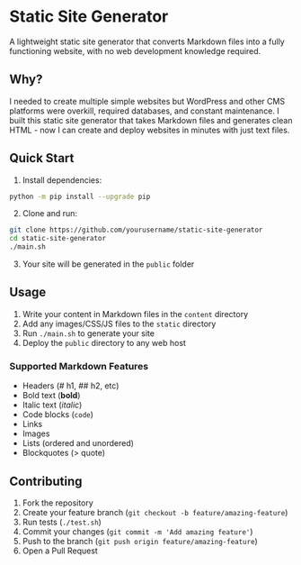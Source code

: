 # Static Site Generator

A lightweight static site generator that converts Markdown files into a fully functioning website, with no web development knowledge required.

## Why?

I needed to create multiple simple websites but WordPress and other CMS platforms were overkill, required databases, and constant maintenance. I built this static site generator that takes Markdown files and generates clean HTML - now I can create and deploy websites in minutes with just text files.

## Quick Start

1. Install dependencies:
```bash
python -m pip install --upgrade pip
```

2. Clone and run:
```bash
git clone https://github.com/yourusername/static-site-generator
cd static-site-generator
./main.sh
```

3. Your site will be generated in the `public` folder

## Usage

1. Write your content in Markdown files in the `content` directory
2. Add any images/CSS/JS files to the `static` directory
3. Run `./main.sh` to generate your site
4. Deploy the `public` directory to any web host

### Supported Markdown Features

- Headers (# h1, ## h2, etc)
- Bold text (**bold**)
- Italic text (*italic*)
- Code blocks (```code```)
- Links 
- Images 
- Lists (ordered and unordered)
- Blockquotes (> quote)

## Contributing

1. Fork the repository
2. Create your feature branch (`git checkout -b feature/amazing-feature`)
3. Run tests (`./test.sh`)
4. Commit your changes (`git commit -m 'Add amazing feature'`)
5. Push to the branch (`git push origin feature/amazing-feature`)
6. Open a Pull Request
